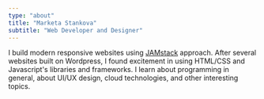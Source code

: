 ```yaml
---
type: "about"
title: "Marketa Stankova"
subtitle: "Web Developer and Designer"
---
```


I build modern responsive websites using [JAMstack](https://jamstack.org/) approach. After several websites built on Wordpress, I found excitement in using HTML/CSS and Javascript's libraries and frameworks. I learn about programming in general, about UI/UX design, cloud technologies, and other interesting topics.
